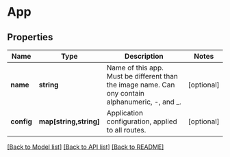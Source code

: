 # App

## Properties
Name | Type | Description | Notes
------------ | ------------- | ------------- | -------------
**name** | **string** | Name of this app. Must be different than the image name. Can ony contain alphanumeric, -, and _. | [optional] 
**config** | **map[string,string]** | Application configuration, applied to all routes. | [optional] 

[[Back to Model list]](../README.md#documentation-for-models) [[Back to API list]](../README.md#documentation-for-api-endpoints) [[Back to README]](../README.md)



